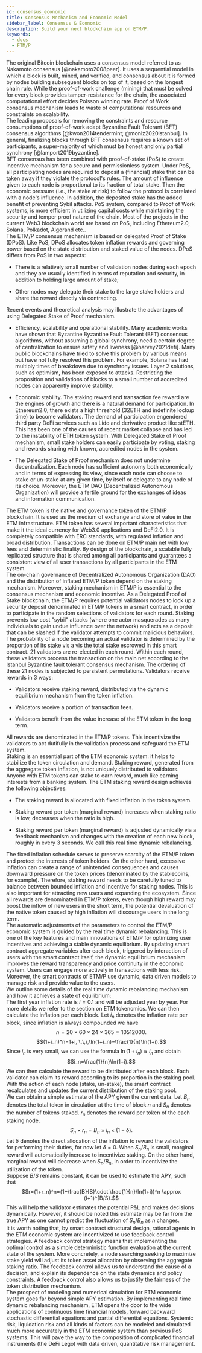 ```yaml
---
id: consensus_economic
title: Consensus Mechanism and Economic Model
sidebar_label: Consensus & Economic
description: Build your next blockchain app on ETM/P.
keywords:
  - docs
  - ETM/P
---
```


The original Bitcoin blockchain uses a consensus model referred to as
Nakamoto consensus [@nakamoto2008peer]. It uses a sequential model in
which a block is built, mined, and verified, and consensus about it is
formed by nodes building subsequent blocks on top of it, based on the
longest chain rule. While the proof-of-work challenge (mining) that must
be solved for every block provides tamper-resistance for the chain, the
associated computational effort decides Poisson winning rate. Proof of
Work consensus mechanism leads to waste of computational resources and
constraints on scalability.\
The leading proposals for removing the constraints and resource
consumptions of proof-of-work adapt Byzantine Fault Tolerant (BFT)
consensus algorithms [@kwon2014tendermint; @moniz2020istanbul]. In
general, finalizing blocks through BFT consensus requires a known set of
participants, a super-majority of which must be honest and only partial
synchrony [@lamport2019byzantine].\
BFT consensus has been combined with proof-of-stake (PoS) to create
incentive mechanism for a secure and permissionless system. Under PoS,
all participating nodes are required to deposit a (financial) stake that
can be taken away if they violate the protocol's rules. The amount of
influence given to each node is proportional to its fraction of total
stake. Then the economic pressure (i.e., the stake at risk) to follow
the protocol is correlated with a node's influence. In addition, the
deposited stake has the added benefit of preventing Sybil attacks. PoS
system, compared to Proof of Work systems, is more efficient in
utilizing capital costs while maintaining the security and temper proof
nature of the chain. Most of the projects in the current Web3 blockchain
world are based on PoS, including Ethereum2.0, Solana, Polkadot,
Algorand etc..\
The ETM/P consensus mechanism is based on delegated Proof of Stake
(DPoS). Like PoS, DPoS allocates token inflation rewards and governing
power based on the state distribution and staked value of the nodes.
DPoS differs from PoS in two aspects:

-   There is a relatively small number of validation nodes during each
    epoch and they are usually identified in terms of reputation and
    security, in addition to holding large amount of stake;

-   Other nodes may delegate their stake to the large stake holders and
    share the reward directly via contracting.

Recent events and theoretical analysis may illustrate the advantages of
using Delegated Stake of Proof mechanism.

-   Efficiency, scalability and operational stability. Many academic
    works have shown that Byzantine Byzantine Fault Tolerant (BFT)
    consensus algorithms, without assuming a global synchrony, need a
    certain degree of centralization to ensure safety and liveness
    [@harvey2021defi]. Many public blockchains have tried to solve this
    problem by various means but have not fully resolved this problem.
    For example, Solana has had multiply times of breakdown due to
    synchrony issues. Layer 2 solutions, such as optimism, has been
    exposed to attacks. Restricting the proposition and validations of
    blocks to a small number of accredited nodes can apparently improve
    stability.

-   Economic stability. The staking reward and transaction fee reward
    are the engines of growth and there is a natural demand for
    participation. In Ethereum2.0, there exists a high threshold (32ETH
    and indefinite lockup time) to become validators. The demand of
    participation engendered third party DeFi services such as Lido and
    derivative product like stETH. This has been one of the causes of
    recent market collapse and has led to the instability of ETH token
    system. With Delegated Stake of Proof mechanism, small stake holders
    can easily participate by voting, staking and rewards sharing with
    known, accredited nodes in the system.

-   The Delegated Stake of Proof mechanism does not undermine
    decentralization. Each node has sufficient autonomy both
    economically and in terms of expressing its view, since each node
    can choose to stake or un-stake at any given time, by itself or
    delegate to any node of its choice. Moreover, the ETM DAO
    (Decentralized Autonomous Organization) will provide a fertile
    ground for the exchanges of ideas and information communication.

The ETM token is the native and governance token of the ETM/P
blockchain. It is used as the medium of exchange and store of value in
the ETM infrastructure. ETM token has several important characteristics
that make it the ideal currency for Web3.0 applications and DeFi2.0. It
is completely compatible with ERC standards, with regulated inflation
and broad distribution. Transactions can be done on ETM/P main net with
low fees and deterministic finality. By design of the blockchain, a
scalable fully replicated structure that is shared among all
participants and guarantees a consistent view of all user transactions
by all participants in the ETM system.\
The on-chain governance of Decentralized Autonomous Organization (DAO)
and the distribution of inflated ETM/P token depend on the staking
mechanism. Moreover, staking mechanism in ETM/P is essential to the
consensus mechanism and economic incentive. As a Delegated Proof of
Stake blockchain, the ETM/P requires potential validators nodes to lock
up a security deposit denominated in ETM/P tokens in a smart contract,
in order to participate in the random selections of validators for each
round. Staking prevents low cost "sybil" attacks (where one actor
masquerades as many individuals to gain undue influence over the
network) and acts as a deposit that can be slashed if the validator
attempts to commit malicious behaviors. The probability of a node
becoming an actual validator is determined by the proportion of its
stake vis a vis the total stake escrowed in this smart contract. 21
validators are re-elected in each round. Within each round, these
validators process the transaction on the main net according to the
Istanbul Byzantine fault tolerant consensus mechanism. The ordering of
these 21 nodes is subjected to persistent permutations. Validators
receive rewards in 3 ways:

-   Validators receive staking reward, distributed via the dynamic
    equilibrium mechanism from the token inflation.

-   Validators receive a portion of transaction fees.

-   Validators benefit from the value increase of the ETM token in the
    long term.

All rewards are denominated in the ETM/P tokens. This incentivize the
validators to act dutifully in the validation process and safeguard the
ETM system.\
Staking is an essential part of the ETM economic system: it helps to
stabilize the token circulation and demand. Staking reward, generated
from the aggregate token inflation, is not uniquely distributed to
validators. Anyone with ETM tokens can stake to earn reward, much like
earning interests from a banking system. The ETM staking reward design
achieves the following objectives:

-   The staking reward is allocated with fixed inflation in the token
    system.

-   Staking reward per token (marginal reward) increases when staking
    ratio is low, decreases when the ratio is high.

-   Staking reward per token (marginal reward) is adjusted dynamically
    via a feedback mechanism and changes with the creation of each new
    block, roughly in every 3 seconds. We call this real time dynamic
    rebalancing.

The fixed inflation schedule serves to preserve scarcity of the ETM/P
token and protect the interests of token holders. On the other hand,
excessive inflation can create a range of unintended consequences and
causes downward pressure on the token prices (denominated by the
stablecoins, for example). Therefore, staking reward needs to be
carefully tuned to balance between bounded inflation and incentive for
staking nodes. This is also important for attracting new users and
expanding the ecosystem. Since all rewards are denominated in ETM/P
tokens, even though high reward may boost the inflow of new users in the
short term, the potential devaluation of the native token caused by high
inflation will discourage users in the long term.\
The automatic adjustments of the parameters to control the ETM/P
economic system is guided by the real time dynamic rebalancing. This is
one of the key features and main innovations of ETM/P for optimizing
user incentives and achieving a stable dynamic equilibrium. By updating
smart contract aggregate variables after each block, triggered by
interaction of users with the smart contract itself, the dynamic
equilibrium mechanism improves the reward transparency and price
continuity in the economic system. Users can engage more actively in
transactions with less risk. Moreover, the smart contracts of ETM/P use
dynamic, data driven models to manage risk and provide value to the
users.\
We outline some details of the real time dynamic rebalancing mechanism
and how it achieves a state of equilibrium:\
The first year inflation rate is $i=0.1$ and will be adjusted year by
year. For more details we refer to the section on ETM tokenomics. We can
then calculate the inflation per each block. Let $i_n$ denotes the
inflation rate per block, since inflation is always compounded we have\
$$n=20\times 60\times 24\times 365=10512000.$$
$$(1+i_n)^n=1+i, \,\,\,\ln(1+i_n)=\frac{1}{n}\ln(1+i).$$ Since $i_n$ is
very small, we can use the formula $\ln(1+i_n)\approx i_n$ and obtain
$$i_n=\frac{1}{n}\ln(1+i).$$ We can then calculate the reward to be
distributed after each block. Each validator can claim its reward
according to its proportion in the staking pool. With the action of each
node (stake, un-stake), the smart contract recalculates and updates the
current distribution of the staking pool.\
We can obtain a simple estimate of the APY given the current data. Let
$B_n$ denotes the total token in circulation at the time of block $n$
and $S_n$ denotes the number of tokens staked. $r_n$ denotes the reward
per token of the each staking node.
$$S_n\times r_n=B_n\times i_n \times(1-\delta).$$ Let $\delta$ denotes
the direct allocation of the inflation to reward the validators for
performing their duties, for now let $\delta=0$. When $S_n/B_n$ is
small, marginal reward will automatically increase to incentivize
staking. On the other hand, marginal reward will decrease when
$S_n/B_n$, in order to incentivize the utilization of the token.\
Suppose $B/S$ remains constant, it can be used to estimate the APY, such
that
$$r=(1+r_n)^n=(1+\frac{B}{S}\cdot \frac{1}{n}\ln(1+i))^n \approx (i+1)^{B/S}.$$
This will help the validator estimates the potential P&L and makes
decisions dynamically. However, it should be noted this estimate may be
far from the true APY as one cannot predict the fluctuation of $S_n/B_n$
as $n$ changes.\
It is worth noting that, by smart contract structural design, rational
agents in the ETM economic system are incentivized to use feedback
control strategies. A feedback control strategy means that implementing
the optimal control as a simple deterministic function evaluation at the
current state of the system. More concretely, a node searching seeking
to maximize stake yield will adjust its token asset allocation by
observing the aggregate staking ratio. The feedback control allows us to
understand the cause of a decision, and explain its dependence on the
state dynamics and policy constraints. A feedback control also allows us
to justify the fairness of the token distribution mechanism.\
The prospect of modeling and numerical simulation for ETM economic
system goes far beyond simple APY estimation. By implementing real time
dynamic rebalancing mechanism, ETM opens the door to the wide
applications of continuous time financial models, forward backward
stochastic differential equations and partial differential equations.
Systemic risk, liquidation risk and all kinds of factors can be modeled
and simulated much more accurately in the ETM economic system than
previous PoS systems. This will pave the way to the composition of
complicated financial instruments (the DeFi Lego) with data driven,
quantitative risk management.
